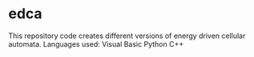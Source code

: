 # edca
This repository code creates different versions of energy driven cellular automata. 
Languages used:
Visual Basic
Python
C++
